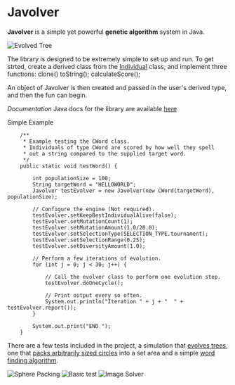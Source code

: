 # Javolver

**Javolver** is a simple yet powerful **genetic algorithm** system in Java.

![Evolved Tree](https://i.imgur.com/YQOhyQV.png "Evolved tree")

The library is designed to be extremely simple to set up and run. To get strted, create a derived class from
the [Individual](https://github.com/nickd3000/javolver/blob/master/javolver/Individual.java) class, and implement three
functions:
clone()
toString();
calculateScore();

An object of Javolver is then created and passed in the user's derived type, and then the fun can begin.

*Documentation*
Java docs for the library are
available [here](http://htmlpreview.github.com/?https://github.com/nickd3000/javolver/blob/master/docs/index.html)

Simple Example

``` 
    /**
	 * Example testing the CWord class.
	 * Individuals of type CWord are scored by how well they spell
	 * out a string compared to the supplied target word.
	 */
	public static void testWord() {

		int populationSize = 100;
		String targetWord = "HELLOWORLD";
		Javolver testEvolver = new Javolver(new CWord(targetWord), populationSize);
		
		// Configure the engine (Not required).
		testEvolver.setKeepBestIndividualAlive(false);
		testEvolver.setMutationCount(1);
		testEvolver.setMutationAmount(1.0/20.0);
		testEvolver.setSelectionType(SELECTION_TYPE.tournament);
		testEvolver.setSelectionRange(0.25);
		testEvolver.setDiversityAmount(1.0);
		
		// Perform a few iterations of evolution.
		for (int j = 0; j < 30; j++) {
			
			// Call the evolver class to perform one evolution step.
			testEvolver.doOneCycle();
			
			// Print output every so often.
			System.out.println("Iteration " + j + "  " + testEvolver.report());
		}

		System.out.print("END ");
	}
```

There are a few tests included in the project, a simulation
that [evolves trees](https://github.com/nickd3000/javolver/blob/master/test/GeneTree.java), one
that [packs arbitrarily sized circles](https://github.com/nickd3000/javolver/blob/master/test/CSpherePacker.java) into a
set area and a simple [word finding algorithm](https://github.com/nickd3000/javolver/blob/master/test/CWord.java).

![Sphere Packing](https://i.imgur.com/sidizaf.png "Sphere Packing")
![Basic test](https://i.imgur.com/TT5nKZB.png "Basic test")
![Image Solver](http://i.imgur.com/455ZMAx.png "Image solving")

